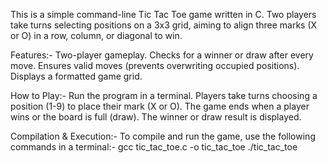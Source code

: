 This is a simple command-line Tic Tac Toe game written in C. Two players take turns selecting positions on a 3x3 grid, aiming to align three marks (X or O) in a row, column, or diagonal to win.

Features:-
  Two-player gameplay.
  Checks for a winner or draw after every move.
  Ensures valid moves (prevents overwriting occupied positions).
  Displays a formatted game grid.

How to Play:-
  Run the program in a terminal.
  Players take turns choosing a position (1-9) to place their mark (X or O).
  The game ends when a player wins or the board is full (draw).
  The winner or draw result is displayed.

Compilation & Execution:-
  To compile and run the game, use the following commands in a terminal:-
    gcc tic_tac_toe.c -o tic_tac_toe
    ./tic_tac_toe

